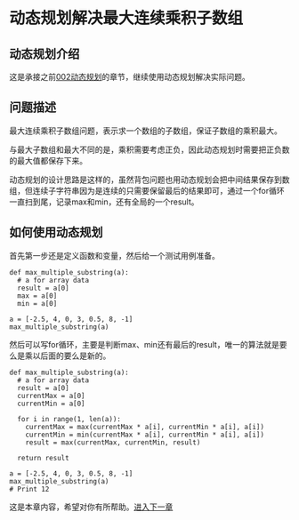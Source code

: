 

# 动态规划解决最大连续乘积子数组

## 动态规划介绍

这是承接之前[002动态规划](002动态规划.md)的章节，继续使用动态规划解决实际问题。

## 问题描述

最大连续乘积子数组问题，表示求一个数组的子数组，保证子数组的乘积最大。

与最大子数组和最大不同的是，乘积需要考虑正负，因此动态规划时需要把正负数的最大值都保存下来。

动态规划的设计思路是这样的，虽然背包问题也用动态规划会把中间结果保存到数组，但连续子字符串因为是连续的只需要保留最后的结果即可，通过一个for循环一直扫到尾，记录max和min，还有全局的一个result。

## 如何使用动态规划

首先第一步还是定义函数和变量，然后给一个测试用例准备。

```
def max_multiple_substring(a):
  # a for array data
  result = a[0]
  max = a[0]
  min = a[0]

a = [-2.5, 4, 0, 3, 0.5, 8, -1]
max_multiple_substring(a)
```

然后可以写for循环，主要是判断max、min还有最后的result，唯一的算法就是要么是乘以后面的要么是新的。

```
def max_multiple_substring(a):
  # a for array data
  result = a[0]
  currentMax = a[0]
  currentMin = a[0]

  for i in range(1, len(a)):
    currentMax = max(currentMax * a[i], currentMin * a[i], a[i])
    currentMin = min(currentMax * a[i], currentMin * a[i], a[i])
    result = max(currentMax, currentMin, result)

  return result

a = [-2.5, 4, 0, 3, 0.5, 8, -1]
max_multiple_substring(a)
# Print 12
```

这是本章内容，希望对你有所帮助。[进入下一章](./012归并排序.md)
